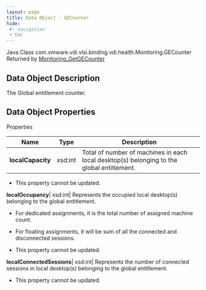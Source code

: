 ```yaml
---
layout: page
title: Data Object - GECounter
hide:
 #- navigation
 - toc
---
```






Java Class
    com.vmware.vdi.vlsi.binding.vdi.health.Monitoring.GECounter  
Returned by
     [Monitoring_GetGECounter](vdi.health.Monitoring.md#getGECounter)  

## Data Object Description 

The Global entitlement counter. 

## Data Object Properties

Properties

Name |  Type |  Description   
---|---|---  
**localCapacity**|  xsd:int|  Total of number of machines in each local desktop(s) belonging to the global entitlement.   


* This property cannot be updated.

  
**localOccupancy**|  xsd:int|  Represents the occupied local desktop(s) belonging to the global entitlement. 

  * For dedicated assignments, it is the total number of assigned machine count. 
  * For floating assignments, it will be sum of all the connected and disconnected sessions. 

  


* This property cannot be updated.

  
**localConnectedSessions**|  xsd:int|  Represents the number of connected sessions in local desktop(s) belonging to the global entitlement.   


* This property cannot be updated.

  
  
  
   
  
  

